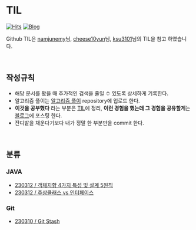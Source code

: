 # TIL

[![Hits](https://hits.seeyoufarm.com/api/count/incr/badge.svg?url=https://github.com/hjun-park/TIL)](https://hits.seeyoufarm.com/)
[![Blog](https://img.shields.io/badge/Blog-nathan_개발_블로그-green.svg)](https://blossom6729.tistory.com/)

Github TIL은 [namjunemy](https://github.com/namjunemy/)님, [cheese10yun](https://github.com/cheese10yun/)님, [ksu3101](https://github.com/ksu3101/)님의 TIL을 참고 하였습니다.

<br />

## 작성규칙
- 해당 문서를 봤을 때 추가적인 검색을 줄일 수 있도록 상세하게 기록한다.
- 알고리즘 풀이는 [알고리즘 풀이](https://github.com/hjun-park/Coding-test-self-study) repository에 업로드 한다. 
- **이것을 공부했다** 라는 부분은 [TIL](https://github.com/hjun-park/TIL)에 정리, **이런 경험을 했는데 그 경험을 공유할게**는 [블로그](https://blossom6729.tistory.com)에 포스팅 한다.
- 잔디밭을 채운다기보다 내가 정말 한 부분만을 commit 한다.


<br />

## 분류

### JAVA
- [230312 / 객체지향 4가지 특성 및 설계 5원칙](https://github.com/hjun-park/TIL/blob/main/java/%EA%B0%9D%EC%B2%B4%EC%A7%80%ED%96%A5(%ED%8A%B9%EC%84%B1%204%EA%B0%9C%EC%99%80%20%EC%9B%90%EC%B9%99%205%EA%B0%80%EC%A7%80).md)
- [230312 / 추상클래스 vs 인터페이스](https://github.com/hjun-park/TIL/blob/main/java/%EC%B6%94%EC%83%81%ED%81%B4%EB%9E%98%EC%8A%A4%20vs%20%EC%9D%B8%ED%84%B0%ED%8E%98%EC%9D%B4%EC%8A%A4.md)

### Git
- [230310 / Git Stash](https://github.com/hjun-park/TIL/blob/main/git/git_stash.md)

